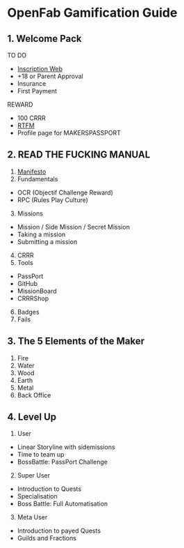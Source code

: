 # OpenFab Gamification Guide

## 1. Welcome Pack

TO DO

-	[Inscription Web](http://openfab.be/adhesion)
-	+18 or Parent Approval
-	Insurance
-	First Payment

REWARD

-	100 CRRR
-	[RTFM](https://github.com/openfab-lab/openfab/blob/master/RTFM.OF.md) 
-	Profile page for MAKERSPASSPORT

## 2. READ THE FUCKING MANUAL

1.	[Manifesto](https://github.com/openfab-lab/openfab/blob/master/Gamification/Manifesto%20v.01.md)
2.	Fundamentals
 * OCR (Objectif Challenge Reward)
 * RPC (Rules Play Culture)
3.	Missions
 * Mission / Side Mission / Secret Mission
 * Taking a mission
 * Submitting a mission
4.	CRRR
5.	Tools
  * PassPort
  * GitHub
  * MissionBoard
  * CRRRShop
6.	Badges
7.	Fails

## 3. The 5 Elements of the Maker

1.	Fire
2.	Water
3.	Wood
4.	Earth
5.	Metal
6.	Back Office

## 4. Level Up

1.	User
  * Linear Storyline with sidemissions
  * Time to team up
  * BossBattle: PassPort Challenge
2.	Super User
  * Introduction to Quests
  * Specialisation 
  * Boss Battle: Full Automatisation
3.	Meta User
  * Introduction to payed Quests
  * Guilds and Fractions
